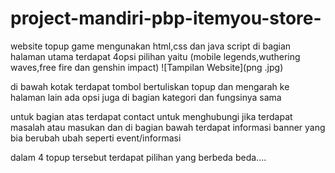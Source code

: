 # project-mandiri-pbp-itemyou-store-
website topup game mengunakan html,css dan java script
di bagian halaman utama terdapat 4opsi pilihan
yaitu (mobile legends,wuthering waves,free fire dan genshin impact)
![Tampilan Website](png
.jpg)

di bawah kotak terdapat tombol bertuliskan topup dan mengarah ke halaman lain
ada opsi juga di bagian kategori dan fungsinya sama

untuk bagian atas terdapat contact untuk menghubungi jika terdapat masalah atau masukan
dan di bagian bawah terdapat informasi banner yang bia berubah ubah seperti event/informasi

dalam 4 topup tersebut terdapat pilihan yang berbeda beda....
